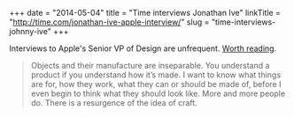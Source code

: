 +++
date = "2014-05-04"
title = "Time interviews Jonathan Ive"
linkTitle = "http://time.com/jonathan-ive-apple-interview/"
slug = "time-interviews-johnny-ive"
+++

Interviews to Apple's Senior VP of Design are unfrequent. [Worth reading](http://time.com/jonathan-ive-apple-interview/).

> Objects and their manufacture are inseparable. You understand a product if you understand how it’s made. I want to know what things are for, how they work, what they can or should be made of, before I even begin to think what they should look like. More and more people do. There is a resurgence of the idea of craft.